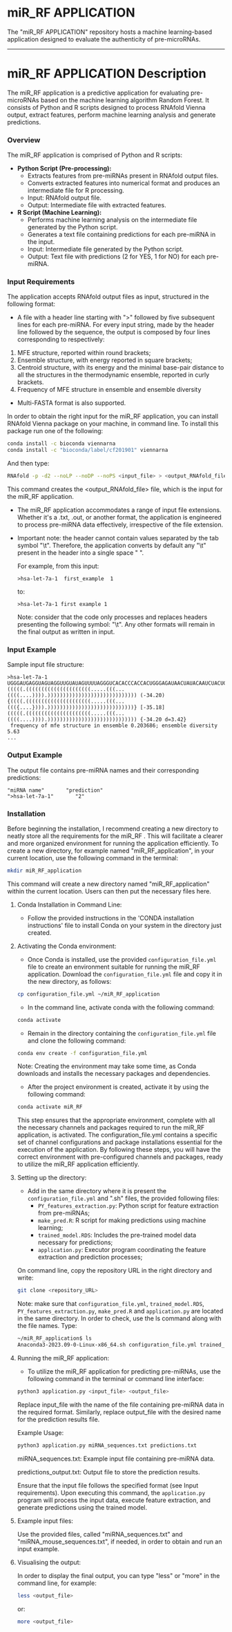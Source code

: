 # miR_RF APPLICATION
The "miR_RF APPLICATION" repository hosts a machine learning-based application designed to evaluate the authenticity of pre-microRNAs. 

---

# miR_RF APPLICATION Description

The miR_RF application is a predictive application for evaluating pre-microRNAs based on the machine learning algorithm Random Forest. It consists of Python and R scripts designed to process RNAfold Vienna output, extract features, perform machine learning analysis and generate predictions.

### Overview

The miR_RF application is comprised of Python and R scripts:
- **Python Script (Pre-processing):**
  - Extracts features from pre-miRNAs present in RNAfold output files.
  - Converts extracted features into numerical format and produces an intermediate file for R processing.
  - Input: RNAfold output file.
  - Output: Intermediate file with extracted features.
- **R Script (Machine Learning):**
  - Performs machine learning analysis on the intermediate file generated by the Python script.
  - Generates a text file containing predictions for each pre-miRNA in the input.
  - Input: Intermediate file generated by the Python script.
  - Output: Text file with predictions (2 for YES, 1 for NO) for each pre-miRNA.

### Input Requirements

The application accepts RNAfold output files as input, structured in the following format:
- A file with a header line starting with ">" followed by five subsequent lines for each pre-miRNA. 
For every input string, made by the header line followed by the sequence, the output is composed by four lines corresponding to respectively:
1. MFE structure, reported within round brackets;
2. Ensemble structure, with energy reported in square brackets;
3. Centroid structure, with its energy and the minimal base-pair distance to all the structures in
the thermodynamic ensemble, reported in curly brackets.
4. Frequency of MFE structure in ensemble and ensemble diversity
   
- Multi-FASTA format is also supported.

In order to obtain the right input for the miR_RF application, you can install RNAfold Vienna package on your machine, in command line. To install this package run one of the following:

```bash
conda install -c bioconda viennarna
conda install -c "bioconda/label/cf201901" viennarna
```

And then type:

```bash
RNAfold -p -d2 --noLP --noDP --noPS <input_file> > <output_RNAfold_file>
```

This command creates the <output_RNAfold_file> file, which is the input for the miR_RF application. 

- The miR_RF application accommodates a range of input file extensions. Whether it's a .txt, .out, or another format, the application is engineered to process pre-miRNA data 
  effectively, irrespective of the file extension. 
- Important note: the header cannot contain values separated by the tab symbol "\t". Therefore, the application converts by default any "\t" present in the header into a single 
  space " ". 

  For example, from this input:
  
  ```plaintext
  >hsa-let-7a-1  first_example  1
  ```
  to: 
  
  ```plaintext
  >hsa-let-7a-1 first example 1
  ```

  Note: consider that the code only processes and replaces headers presenting the following symbol: "\t". Any other formats will remain in the final output as written in 
  input.  
  
  
### Input Example

Sample input file structure:

```plaintext
>hsa-let-7a-1
UGGGAUGAGGUAGUAGGUUGUAUAGUUUUAGGGUCACACCCACCACUGGGAGAUAACUAUACAAUCUACUGUCUUUCCUA
(((((.(((((((((((((((((((((.....(((...((((....)))).))))))))))))))))))))))))))))) (-34.20)
{((((.(((((((((((((((((((((.....(((...((({....}))).))))))))))))))))))))))))))))} [-35.18]
(((((.(((((((((((((((((((((.....(((...((((....)))).))))))))))))))))))))))))))))) {-34.20 d=3.42}
 frequency of mfe structure in ensemble 0.203686; ensemble diversity 5.63
...
```

### Output Example

The output file contains pre-miRNA names and their corresponding predictions:

```plaintext
"miRNA name"       "prediction"
">hsa-let-7a-1"       "2"
```

### Installation

Before beginning the installation, I recommend creating a new directory to neatly store all the requirements for the miR_RF . This will facilitate a clearer and more organized environment for running the application efficiently. 
To create a new directory, for example named "miR_RF_application", in your current location, use the following command in the terminal:

```bash
mkdir miR_RF_application
```
This command will create a new directory named "miR_RF_application" within the current location. Users can then put the necessary files here. 

1. Conda Installation in Command Line:
   - Follow the provided instructions in the 'CONDA installation instructions' file to install Conda on your system in the directory just created.

2. Activating the Conda environment:
   - Once Conda is installed, use the provided `configuration_file.yml` file to create an environment suitable for running the miR_RF application.
   Download the `configuration_file.yml` file and copy it in the new directory, as follows:

   ```bash
   cp configuration_file.yml ~/miR_RF_application
   ```
   - In the command line, activate conda with the following command:

   ```bash
   conda activate
   ``` 
   
   - Remain in the directory containing the `configuration_file.yml` file and clone the following command:

   ```bash
   conda env create -f configuration_file.yml
   ```
   Note: Creating the environment may take some time, as Conda downloads and installs the necessary packages and dependencies.

   - After the project environment is created, activate it by using the following command:

   ```bash
   conda activate miR_RF
   ```
   This step ensures that the appropriate environment, complete with all the necessary channels and packages required to run the miR_RF application, is activated. The 
   configuration_file.yml contains a specific set of channel configurations and package installations essential for the execution of the application.
   By following these steps, you will have the correct environment with pre-configured channels and packages, ready to utilize the miR_RF application efficiently.


3. Setting up the directory:
   - Add in the same directory where it is present the `configuration_file.yml` and ".sh" files, the provided following files:
      - `PY_features_extraction.py`: Python script for feature extraction from pre-miRNAs;
      - `make_pred.R`: R script for making predictions using machine learning;
      - `trained_model.RDS`: Includes the pre-trained model data necessary for predictions;
      - `application.py`: Executor program coordinating the feature extraction and prediction processes;
 
   On command line, copy the repository URL in the right directory and write:

   ```bash
   git clone <repository_URL>
   ```
   
   Note: make sure that `configuration_file.yml`, `trained_model.RDS`, `PY_features_extraction.py`, `make_pred.R` and `application.py` are located in the same directory. 
   In order to check, use the ls command along with the file names.
   Type:

   ```bash
   ~/miR_RF_application$ ls
   Anaconda3-2023.09-0-Linux-x86_64.sh configuration_file.yml trained_model.RDS df_feat_ext.py make_pred.R application.py
   ```
  

4. Running the miR_RF application:
   - To utilize the miR_RF application for predicting pre-miRNAs, use the following command in the terminal or command line interface:

   ```bash
   python3 application.py <input_file> <output_file>
   ```

   Replace input_file with the name of the file containing pre-miRNA data in the required format. Similarly, replace output_file with the desired name for the 
   prediction results file.

   Example Usage:

   ```bash
   python3 application.py miRNA_sequences.txt predictions.txt
   ```
   miRNA_sequences.txt: Example input file containing pre-miRNA data.
   
   predictions_output.txt: Output file to store the prediction results.

   Ensure that the input file follows the specified format (see Input requirements). Upon executing this command, the `application.py` program will process the input data, 
   execute feature extraction, and generate predictions using the trained model.


6. Example input files:
   
   Use the provided files, called "miRNA_sequences.txt" and "miRNA_mouse_sequences.txt", if needed, in order to obtain and run an input example.


7. Visualising the output:

   In order to display the final output, you can type "less" or "more" in the command line, for example:

   ```bash
   less <output_file>
   ```
   
   or:

   ```bash
   more <output_file>
   ```
   
